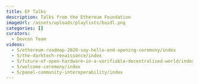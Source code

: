 ```yaml
---
title: EF Talks
description: Talks from the Ethereum Foundation
imageUrl: /assets/uploads/playlists/buidl.png
categories: []
curators:
  - Devcon Team
videos:
  - 5/ethereum-roadmap-2020-say-hello-and-opening-ceremony/index
  - 5/the-darktech-renaissance/index
  - 5/future-of-open-hardware-in-a-verifiable-decentralised-world/index
  - 5/welcome-ceremony/index
  - 5/panel-community-interoperability/index
---
```

